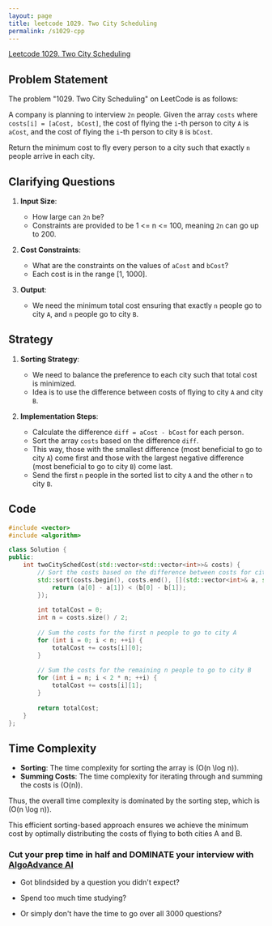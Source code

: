 ```yaml
---
layout: page
title: leetcode 1029. Two City Scheduling
permalink: /s1029-cpp
---
```

[Leetcode 1029. Two City Scheduling](https://algoadvance.github.io/algoadvance/l1029)
## Problem Statement

The problem "1029. Two City Scheduling" on LeetCode is as follows:

A company is planning to interview `2n` people. Given the array `costs` where `costs[i] = [aCost, bCost]`, the cost of flying the `i`-th person to city `A` is `aCost`, and the cost of flying the `i`-th person to city `B` is `bCost`.

Return the minimum cost to fly every person to a city such that exactly `n` people arrive in each city.

## Clarifying Questions

1. **Input Size**:
    - How large can `2n` be?
    - Constraints are provided to be 1 <= n <= 100, meaning `2n` can go up to 200.
  
2. **Cost Constraints**:
    - What are the constraints on the values of `aCost` and `bCost`?
    - Each cost is in the range [1, 1000].

3. **Output**:
    - We need the minimum total cost ensuring that exactly `n` people go to city `A`, and `n` people go to city `B`.

## Strategy

1. **Sorting Strategy**:
    - We need to balance the preference to each city such that total cost is minimized.
    - Idea is to use the difference between costs of flying to city `A` and city `B`. 

2. **Implementation Steps**:
    - Calculate the difference `diff = aCost - bCost` for each person.
    - Sort the array `costs` based on the difference `diff`.
    - This way, those with the smallest difference (most beneficial to go to city `A`) come first and those with the largest negative difference (most beneficial to go to city `B`) come last.
    - Send the first `n` people in the sorted list to city `A` and the other `n` to city `B`.

## Code

```cpp
#include <vector>
#include <algorithm>

class Solution {
public:
    int twoCitySchedCost(std::vector<std::vector<int>>& costs) {
        // Sort the costs based on the difference between costs for city A and city B
        std::sort(costs.begin(), costs.end(), [](std::vector<int>& a, std::vector<int>& b) {
            return (a[0] - a[1]) < (b[0] - b[1]);
        });
        
        int totalCost = 0;
        int n = costs.size() / 2;
        
        // Sum the costs for the first n people to go to city A
        for (int i = 0; i < n; ++i) {
            totalCost += costs[i][0];
        }
        
        // Sum the costs for the remaining n people to go to city B
        for (int i = n; i < 2 * n; ++i) {
            totalCost += costs[i][1];
        }
        
        return totalCost;
    }
};
```

## Time Complexity

- **Sorting**: The time complexity for sorting the array is \(O(n \log n)\).
- **Summing Costs**: The time complexity for iterating through and summing the costs is \(O(n)\).

Thus, the overall time complexity is dominated by the sorting step, which is \(O(n \log n)\).

This efficient sorting-based approach ensures we achieve the minimum cost by optimally distributing the costs of flying to both cities A and B.


### Cut your prep time in half and DOMINATE your interview with [AlgoAdvance AI](https://algoAdvance.com)

- Got blindsided by a question you didn't expect?

- Spend too much time studying?

- Or simply don't have the time to go over all 3000 questions?

